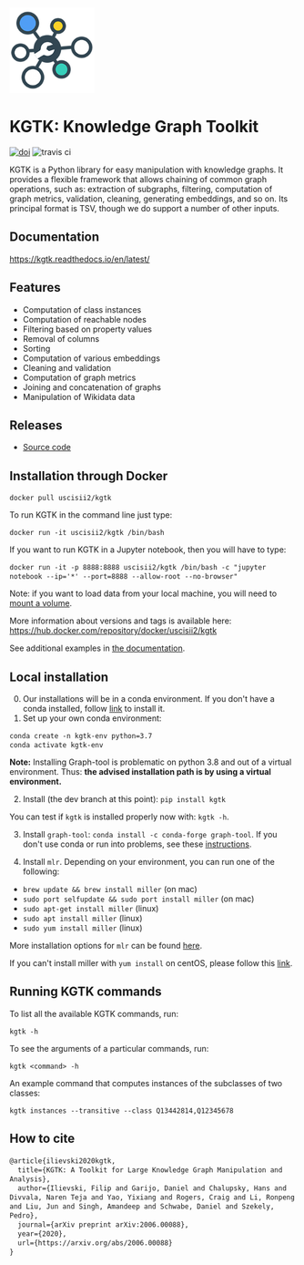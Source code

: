 <img src="/docs/images/kgtk_logo_200x200.png" width="150"/>

# KGTK: Knowledge Graph Toolkit 

[![doi](https://zenodo.org/badge/DOI/10.5281/zenodo.3828068.svg)](https://doi.org/10.5281/zenodo.3828068)  ![travis ci](https://travis-ci.org/usc-isi-i2/kgtk.svg?branch=dev)

KGTK is a Python library for easy manipulation with knowledge graphs. It provides a flexible framework that allows chaining of common graph operations, such as: extraction of subgraphs, filtering, computation of graph metrics, validation, cleaning, generating embeddings, and so on. Its principal format is TSV, though we do support a number of other inputs. 

## Documentation

https://kgtk.readthedocs.io/en/latest/

## Features

* Computation of class instances
* Computation of reachable nodes
* Filtering based on property values
* Removal of columns
* Sorting
* Computation of various embeddings
* Cleaning and validation
* Computation of graph metrics
* Joining and concatenation of graphs
* Manipulation of Wikidata data

## Releases

* [Source code](https://github.com/usc-isi-i2/kgtk/releases)

## Installation through Docker

```
docker pull uscisii2/kgtk
```

To run KGTK in the command line just type:

```
docker run -it uscisii2/kgtk /bin/bash
```

If you want to run KGTK in a Jupyter notebook, then you will have to type:
```
docker run -it -p 8888:8888 uscisii2/kgtk /bin/bash -c "jupyter notebook --ip='*' --port=8888 --allow-root --no-browser"
```

Note: if you want to load data from your local machine, you will need to [mount a volume](https://docs.docker.com/storage/volumes/).

More information about versions and tags is available here: https://hub.docker.com/repository/docker/uscisii2/kgtk

See additional examples in [the documentation](https://kgtk.readthedocs.io/en/latest/install/).

## Local installation

0. Our installations will be in a conda environment. If you don't have a conda installed, follow [link](https://docs.conda.io/projects/conda/en/latest/user-guide/install/) to install it.
1. Set up your own conda environment:
```
conda create -n kgtk-env python=3.7
conda activate kgtk-env
```
 **Note:** Installing Graph-tool is problematic on python 3.8 and out of a virtual environment. Thus: **the advised installation path is by using a virtual environment.**

2. Install (the dev branch at this point): `pip install kgtk`

You can test if `kgtk` is installed properly now with: `kgtk -h`.

3. Install `graph-tool`: `conda install -c conda-forge graph-tool`. If you don't use conda or run into problems, see these [instructions](https://git.skewed.de/count0/graph-tool/-/wikis/installation-instructions). 

4. Install `mlr`. Depending on your environment, you can run one of the following:
  * `brew update && brew install miller` (on mac)
  * `sudo port selfupdate && sudo port install miller` (on mac)
  * `sudo apt-get install miller` (linux)
  * `sudo apt install miller` (linux)
  * `sudo yum install miller` (linux)
  
More installation options for `mlr` can be found [here](https://johnkerl.org/miller/doc/build.html).

If you can't install miller with `yum install` on centOS, please follow this [link](https://centos.pkgs.org/7/openfusion-x86_64/miller-5.3.0-1.of.el7.x86_64.rpm.html).


## Running KGTK commands

To list all the available KGTK commands, run:

```
kgtk -h
```

To see the arguments of a particular commands, run:

```
kgtk <command> -h
```

An example command that computes instances of the subclasses of two classes:

```
kgtk instances --transitive --class Q13442814,Q12345678
```

## How to cite

```
@article{ilievski2020kgtk,
  title={KGTK: A Toolkit for Large Knowledge Graph Manipulation and Analysis},
  author={Ilievski, Filip and Garijo, Daniel and Chalupsky, Hans and Divvala, Naren Teja and Yao, Yixiang and Rogers, Craig and Li, Ronpeng and Liu, Jun and Singh, Amandeep and Schwabe, Daniel and Szekely, Pedro},
  journal={arXiv preprint arXiv:2006.00088},
  year={2020},
  url={https://arxiv.org/abs/2006.00088}
}
```
